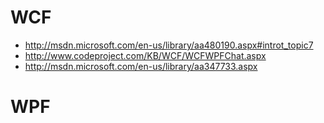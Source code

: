 # WCF #
  * http://msdn.microsoft.com/en-us/library/aa480190.aspx#introt_topic7
  * http://www.codeproject.com/KB/WCF/WCFWPFChat.aspx
  * http://msdn.microsoft.com/en-us/library/aa347733.aspx

# WPF #